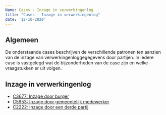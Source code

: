 ```yaml
---
Name: Cases - Inzage in verwerkingenlog
title: "Cases - Inzage in verwerkingenlog"
date: '12-10-2020'
---
```


## Algemeen
De onderstaande cases beschrijven de verschillende patronen ten aanzien van de inzage van verwerkingenloggegegevens door partijen. In iedere case is vastgelegd wat de bijzonderheden van de case zijn en welke vraagstukken er uit volgen. 

## Inzage in verwerkingenlog
- [C3677: Inzage door burger](./../artefacten/3677.md)
- [C5953: Inzage door gemeentelijk medewerker](./../artefacten/5953.md)
- [C2222: Inzage door een derde partij](./../artefacten/2222.md)
